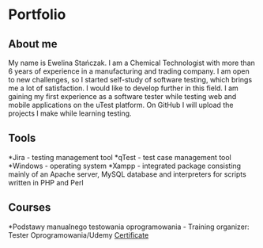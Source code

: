 # Portfolio

## About me
My name is Ewelina Stańczak. I am a Chemical Technologist with more than 6 years of experience in a manufacturing and trading company. I am open to new challenges, so I started self-study of software testing, which brings me a lot of satisfaction. I would like to develop further in this field. I am gaining my first experience as a software tester while testing web and mobile applications on the uTest platform. On GitHub I will upload the projects I make while learning testing.

## Tools
*Jira - testing management tool
*qTest - test case management tool
*Windows - operating system
*Xampp - integrated package consisting mainly of an Apache server, MySQL database and interpreters for scripts written in PHP and Perl

## Courses
*Podstawy manualnego testowania oprogramowania - Training organizer: Tester Oprogramowania/Udemy
[Certificate](https://www.udemy.com/certificate/UC-2bf27513-8b4c-4888-af01-54cc2ee0033c/)
